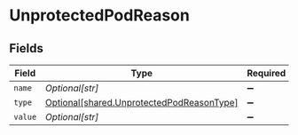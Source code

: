 # UnprotectedPodReason


## Fields

| Field                                                                                        | Type                                                                                         | Required                                                                                     | Description                                                                                  |
| -------------------------------------------------------------------------------------------- | -------------------------------------------------------------------------------------------- | -------------------------------------------------------------------------------------------- | -------------------------------------------------------------------------------------------- |
| `name`                                                                                       | *Optional[str]*                                                                              | :heavy_minus_sign:                                                                           | N/A                                                                                          |
| `type`                                                                                       | [Optional[shared.UnprotectedPodReasonType]](../../models/shared/unprotectedpodreasontype.md) | :heavy_minus_sign:                                                                           | N/A                                                                                          |
| `value`                                                                                      | *Optional[str]*                                                                              | :heavy_minus_sign:                                                                           | N/A                                                                                          |